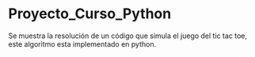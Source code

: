 # Proyecto_Curso_Python
Se muestra la resolución de un código que simula el juego del tic tac toe, este algoritmo esta implementado en python.
